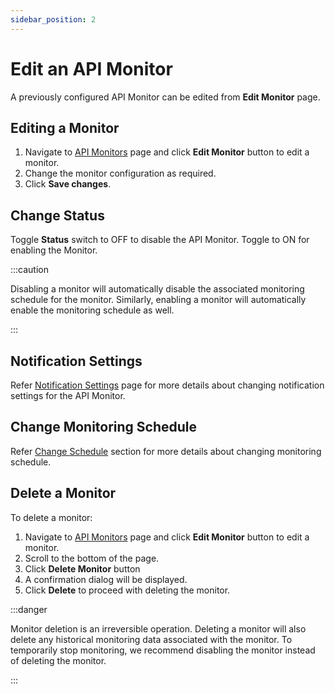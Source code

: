 ```yaml
---
sidebar_position: 2
---
```


# Edit an API Monitor

A previously configured API Monitor can be edited from **Edit Monitor** page. 

## Editing a Monitor

1. Navigate to [API Monitors](https://app.devraven.io/app/apiMonitors) page and click **Edit Monitor** button to edit a monitor.
2. Change the monitor configuration as required.
3. Click **Save changes**.

## Change Status

Toggle **Status** switch to OFF to disable the API Monitor. Toggle to ON for enabling the Monitor.

:::caution

Disabling a monitor will automatically disable the associated monitoring schedule for the monitor. Similarly, enabling a monitor will automatically enable the monitoring schedule as well.

:::

## Notification Settings

Refer [Notification Settings](/docs/monitor-configuration/notification-settings) page for more details about changing notification settings for the API Monitor.

## Change Monitoring Schedule 

Refer [Change Schedule](/docs/monitor-configuration/change-schedule) section for more details about changing monitoring schedule.

## Delete a Monitor

To delete a monitor:

1. Navigate to [API Monitors](https://app.devraven.io/app/apiMonitors) page and click **Edit Monitor** button to edit a monitor.
2. Scroll to the bottom of the page.
3. Click **Delete Monitor** button
4. A confirmation dialog will be displayed.
5. Click **Delete** to proceed with deleting the monitor.

:::danger

Monitor deletion is an irreversible operation. Deleting a monitor will also delete any historical monitoring data associated with the monitor. To temporarily stop monitoring, we recommend disabling the monitor instead of deleting the monitor.

:::